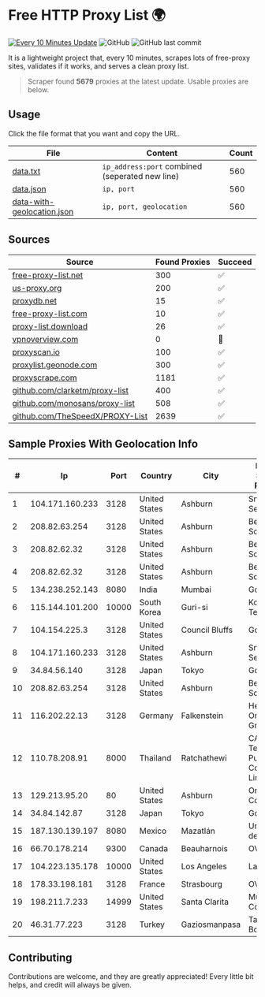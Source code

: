 
# Free HTTP Proxy List 🌍

[![Every 10 Minutes Update](https://github.com/mertguvencli/http-proxy-list/actions/workflows/main.yml/badge.svg?branch=main)](https://github.com/mertguvencli/http-proxy-list/actions/workflows/main.yml)
![GitHub](https://img.shields.io/github/license/mertguvencli/http-proxy-list)
![GitHub last commit](https://img.shields.io/github/last-commit/mertguvencli/http-proxy-list)

It is a lightweight project that, every 10 minutes, scrapes lots of free-proxy sites, validates if it works, and serves a clean proxy list.


> Scraper found **5679** proxies at the latest update. Usable proxies are below.

## Usage

Click the file format that you want and copy the URL.


|File|Content|Count|
|----|-------|-----|
|[data.txt](https://raw.githubusercontent.com/mertguvencli/http-proxy-list/main/proxy-list/data.txt)|`ip_address:port` combined (seperated new line)|560|
|[data.json](https://raw.githubusercontent.com/mertguvencli/http-proxy-list/main/proxy-list/data.json)|`ip, port`|560|
|[data-with-geolocation.json](https://raw.githubusercontent.com/mertguvencli/http-proxy-list/main/proxy-list/data-with-geolocation.json)|`ip, port, geolocation`|560|

## Sources

|Source|Found Proxies|Succeed|
|------|-------------|-------|
|[free-proxy-list.net](https://free-proxy-list.net)|300|✅|
|[us-proxy.org](https://www.us-proxy.org)|200|✅|
|[proxydb.net](http://proxydb.net)|15|✅|
|[free-proxy-list.com](https://free-proxy-list.com/?page=&port=&type%5B%5D=http&type%5B%5D=https&up_time=0&search=Search)|10|✅|
|[proxy-list.download](https://www.proxy-list.download/HTTP)|26|✅|
|[vpnoverview.com](https://vpnoverview.com/privacy/anonymous-browsing/free-proxy-servers)|0|🚫|
|[proxyscan.io](https://www.proxyscan.io)|100|✅|
|[proxylist.geonode.com](https://proxylist.geonode.com/api/proxy-list?limit=300&page=1&sort_by=lastChecked&sort_type=desc&protocols=http,https)|300|✅|
|[proxyscrape.com](https://api.proxyscrape.com/v2/?request=displayproxies&protocol=http&timeout=10000&country=all&ssl=all&anonymity=all)|1181|✅|
|[github.com/clarketm/proxy-list](https://raw.githubusercontent.com/clarketm/proxy-list/master/proxy-list-raw.txt)|400|✅|
|[github.com/monosans/proxy-list](https://raw.githubusercontent.com/monosans/proxy-list/main/proxies/http.txt)|508|✅|
|[github.com/TheSpeedX/PROXY-List](https://raw.githubusercontent.com/TheSpeedX/PROXY-List/master/http.txt)|2639|✅|


## Sample Proxies With Geolocation Info

|#|Ip|Port|Country|City|Internet Service Provider|
|-|--|----|-------|----|-------------------------|
|1|104.171.160.233|3128|United States|Ashburn|Sneaker Server|
|2|208.82.63.254|3128|United States|Ashburn|Bernardi Sounds|
|3|208.82.62.32|3128|United States|Ashburn|Bernardi Sounds|
|4|208.82.62.32|3128|United States|Ashburn|Bernardi Sounds|
|5|134.238.252.143|8080|India|Mumbai|Google LLC|
|6|115.144.101.200|10000|South Korea|Guri-si|Korea Telecom|
|7|104.154.225.3|3128|United States|Council Bluffs|Google LLC|
|8|104.171.160.233|3128|United States|Ashburn|Sneaker Server|
|9|34.84.56.140|3128|Japan|Tokyo|Google LLC|
|10|208.82.63.254|3128|United States|Ashburn|Bernardi Sounds|
|11|116.202.22.13|3128|Germany|Falkenstein|Hetzner Online GmbH|
|12|110.78.208.91|8000|Thailand|Ratchathewi|CAT Telecom Public Company Limited|
|13|129.213.95.20|80|United States|Ashburn|Oracle Corporation|
|14|34.84.142.87|3128|Japan|Tokyo|Google LLC|
|15|187.130.139.197|8080|Mexico|Mazatlán|Uninet S.A. de C.V.|
|16|66.70.178.214|9300|Canada|Beauharnois|OVH SAS|
|17|104.223.135.178|10000|United States|Los Angeles|LayerHost|
|18|178.33.198.181|3128|France|Strasbourg|OVH SAS|
|19|198.211.7.233|14999|United States|Santa Clarita|Multacom Corporation|
|20|46.31.77.223|3128|Turkey|Gaziosmanpasa|Talha Bogaz|



## Contributing

Contributions are welcome, and they are greatly appreciated! Every
little bit helps, and credit will always be given.

